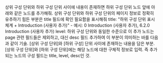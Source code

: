 상위 구성 단위와 하위 구성 단위 사이에 내용이 존재하면 하위 구성 단위 노드 앞에 아래와 같은 노드를 추가해줘. 
상위 구성 단위와 하위 구성 단위의 페이지 정보로 정확히 유추하기 힘든 부분은 title 필드에 확인 필요함을 표시해줘
title: "하위 구성 단위 표시체계 + Introduction (사용자 추가)" 
    - 예시: 0 Introduction (사용자 추가), 6.2.0 Introduction (사용자 추가)
level: 하위 구성 단위와 동일한 수준으로
이 추가 노드는 page 관련 필드들은 제외하고, 대신 desc 필드 추가하여 이 부분이 의미하는 바를 다음과 같이 기술. [상위 구성 단위]와 [하위 구성] 단위 사이에 존재하는 내용을 담은 부분. [상위 구성 단위]와 [하위 구성 단위]에는 해당 노드에 대한 구체적 정보로 입력.
즉 추가 되는 노드의 구성 필드는 title, level, desc인 것.